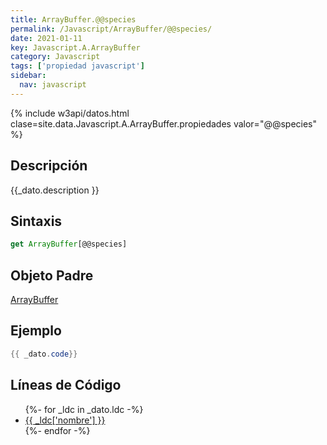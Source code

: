 ```yaml
---
title: ArrayBuffer.@@species
permalink: /Javascript/ArrayBuffer/@@species/
date: 2021-01-11
key: Javascript.A.ArrayBuffer
category: Javascript
tags: ['propiedad javascript']
sidebar: 
  nav: javascript
---
```


{% include w3api/datos.html clase=site.data.Javascript.A.ArrayBuffer.propiedades valor="@@species" %}

## Descripción
{{_dato.description }}

## Sintaxis
~~~javascript
get ArrayBuffer[@@species]
~~~

## Objeto Padre
[ArrayBuffer](/Javascript/ArrayBuffer/)

## Ejemplo
~~~java
{{ _dato.code}}
~~~

## Líneas de Código
<ul>
{%- for _ldc in _dato.ldc -%}
   <li>
       <a href="{{_ldc['url'] }}">{{ _ldc['nombre'] }}</a>
   </li>
{%- endfor -%}
</ul>
